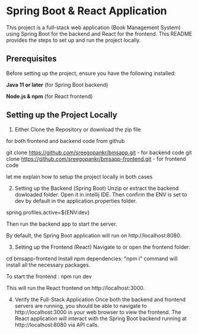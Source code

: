 # Spring Boot & React Application

This project is a full-stack web application (Book Management System) using Spring Boot for the backend and React for the frontend. This README provides the steps to set up and run the project locally.

## Prerequisites
Before setting up the project, ensure you have the following installed:

**Java 11 or later** (for Spring Boot backend)

**Node.js & npm** (for React frontend)


## Setting up the Project Locally
1. Either Clone the Repository or download the zip file

for both frontend and backend code from github

git clone https://github.com/sreegopankr/bmsapp.git - for backend code 
git clone https://github.com/sreegopankr/bmsapp-frontend.git - for frontend code

let me explain how to setup the project locally in both cases

2. Setting up the Backend (Spring Boot)
Unzip or extract the backend dowloaded folder. Open it in intellij IDE. Then confirm the ENV is set to dev by default in the application.properties folder.

spring.profiles.active=${ENV:dev}

Then run the backend app to start the server.

By default, the Spring Boot application will run on http://localhost:8080.

3. Setting up the Frontend (React)
Navigate to or open the frontend folder:

cd bmsapp-frontend
Install npm dependencies: "npm i" command will install all the necessary packages.

To start the frontend :
npm run dev

This will run the React frontend on http://localhost:3000.

4. Verify the Full-Stack Application
Once both the backend and frontend servers are running, you should be able to navigate to http://localhost:3000 in your web browser to view the frontend.
The React application will interact with the Spring Boot backend running at http://localhost:8080 via API calls.
